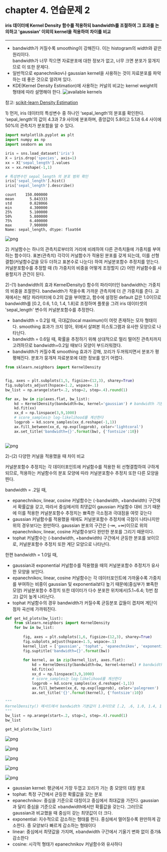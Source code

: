 # chapter 4. 연습문제 2
#### iris 데이터에 Kernel Density 함수를 적용하되 bandwidth를 조절하여 그 효과를 논의하고 'gaussian' 이외의 kernel을 적용하여 차이를 비교
---
- bandwidth가 커질수록 smoothing이 강해진다. 이는 histogram의 width와 같은 원리이다. <br>
bandwidth가 너무 작으면 자료분포에 대한 정보가 없고, 너무 크면 분포가 뭉개지므로 이 또한 문제다.
- 일반적으로 epanechnikov나 gaussian kernel을 사용하는 것이 자료분포를 파악하는 데 좋은 것으로 알려져 있다.
- KDE(Kernel Density Estimation)에 사용하는 커널의 비교는 kernel weight의 형태에 따라 설명해야 한다.
![available kernels](https://scikit-learn.org/stable/_images/sphx_glr_plot_kde_1d_002.png)

참고: [scikit-learn Density Estimation](https://scikit-learn.org/stable/modules/density.html)

1\) 먼저, iris 데이터의 특성변수 중 하나인 ‘sepal_length’의 분포를 확인한다. ‘sepal_length’의 값이 4.3과 7.9 사이에 분포하며, 중앙값이 5.8이고 5.1과 6.4 사이에 50%의 관측치가 분포함을 알 수 있다.


```python
import matplotlib.pyplot as plt
import numpy as np
import seaborn as sns

iris = sns.load_dataset('iris')
X = iris.drop('species', axis=1)
xx = X['sepal_length'].values
xx = xx.reshape(-1,1)

# 특성변수인 sepal_length 의 분포 범위 확인 
iris['sepal_length'].hist()
iris['sepal_length'].describe()
```




    count    150.000000
    mean       5.843333
    std        0.828066
    min        4.300000
    25%        5.100000
    50%        5.800000
    75%        6.400000
    max        7.900000
    Name: sepal_length, dtype: float64




    
![png](output_2_1.png)
    


2\) 커널함수는 하나의 관측치로부터의 거리에 비례하여 다른 관측치들에 가중치를 부여하는 함수이다. 표본(관측치) 각각이 커널함수가 적용된 분포를 갖게 되는데, 이를 선형결합(커널함수값을 모두 더하고 표본수로 나눈다) 하여 커널분포함수 추정치를 얻는다. 커널분포함수를 추정할 때 (1) 가중치의 비중을 어떻게 조정할지 (2) 어떤 커널함수를 사용할지가 관건이 된다.

2\)-(1) bandwidth의 효과
KernelDensity() 함수의 파라미터인 bandwidth는 가중치의 비중을 조절한다. bandwidth가 작을수록 가까운 관측치에 더 큰 가중치를 준다. 교재에서는 해당 파라미터에 0.2의 값을 부여했고, 함수에 설정된 default 값은 1.0이므로 bandwidth를 [0.2, 0.6, 1.0, 1.4, 1.8]로 조정하며 플롯을 그려 iris 데이터셋의 'sepal_length' 변수의 커널분포함수를 추정한다. 
-	bandwidth = 0.2일 때, 극대값(local maximum)이 여럿 존재하는 모자 형태이다. smoothing 효과가 크지 않아, 위에서 살펴본 히스토그램과 유사한 모양으로 나타난다.
-	bandwidth = 0.6일 때, 확률을 추정하기 위해 상대적으로 멀리 떨어진 관측치까지 고려하므로 bandwidth=0.2일 때보다 모양이 부드러워졌다.
-	bandwidth가 커질수록 smoothing 효과가 강해, 꼬리가 두꺼워지면서 분포가 평평해진다. 분포가 뭉개져 자료분포에 대한 정보를 얻기 어렵다. 



```python
from sklearn.neighbors import KernelDensity


fig, axes = plt.subplots(1,5, figsize=(12,3), sharey=True)
fig.subplots_adjust(hspace=1.2, wspace=.1)
bw_list = np.arange(start=.2, stop=2, step=.4).round(1)

for ax, bw in zip(axes.flat, bw_list):
    kd = KernelDensity(bandwidth=bw, kernel='gaussian') # bandwidth 기본값은 1.0
    kd.fit(xx)
    xx_d = np.linspace(3,9,1000)
    # score_samples는 log-likelihood를 계산한다
    logprob = kd.score_samples(xx_d.reshape(-1,1))
    ax.fill_between(xx_d, np.exp(logprob), color='lightcoral')
    ax.set_title('bandwidth={}'.format(bw), {'fontsize':10})
    
```


    
![png](output_4_0.png)
    


2\)-(2) 다양한 커널을 적용했을 때 차이 비교

커널분포함수 추정치는 각 데이터포인트에 커널함수를 적용한 뒤 선형결합하여 구하게 되므로, 적용하는 커널함수의 분포 모양에 따라 커널분포함수 추정치 또한 다른 모양을 띈다. 

bandwidth = .2일 때,

- epanechnikov, linear, cosine 커널함수는 (-bandwidth, +bandwidth) 구간에서 확률값을 갖고, 따라서 중심에서의 최댓값이 gaussian 커널함수 대비 크기 때문에 이를 적용한 커널분포함수 추정치는 뾰족한 극소점과 극대점을 여럿 갖는다
- gaussian 커널함수를 적용했을 때에도 커널분포함수 추정치에 극점이 나타나지만 위의 경우보다는 완만하다. gaussian 분포의 구간은 (-∞, +∞)이므로 위의 epanechnikov, linear, cosine  커널함수보다 완만한 분포를 그리기 때문이다. 
- tophat 커널함수는 (-bandwidth, +bandwidth) 구간에서 균등한 분포를 보이므로, 커널분포함수 추정치 또한 계단 모양으로 나타난다.


한편 bandwidth = 1.0일 때,
-	gaussian과 exponential 커널함수를 적용했을 때의 커널분포함수 추정치가 유사한 모양을 보인다.
-	epanechnikov, linear, cosine 커널함수는 각 데이터포인트에 가까울수록 가중치를 부여하는 비중이 gaussian 및  exponential보다 높기 때문에(중심부가 뾰족한 모양) 커널분포함수 추정치 또한 데이터가 다수 분포한 위치에서(5.1~6.4; 1\)번 참고\) 값이 높게 나타난다. 
-	tophat 커널함수의 경우 bandwidth가 커질수록 균등분포 값들이 겹치며 계단이 점차 곡선에 가까워진다.



```python
def get_kd_plots(bw_list):
    from sklearn.neighbors import KernelDensity
    for bw in bw_list:
    
        fig, axes = plt.subplots(1,6, figsize=(12,3), sharey=True)
        fig.subplots_adjust(hspace=1.5, wspace=.1)
        kernel_list = ['gaussian', 'tophat', 'epanechnikov', 'exponential', 'linear', 'cosine']
        fig.suptitle('bandwidth={}'.format(bw))
        
        for kernel, ax in zip(kernel_list, axes.flat):
            kd = KernelDensity(bandwidth=bw, kernel=kernel) # bandwidth 기본값은 1.0
            kd.fit(xx)
            xx_d = np.linspace(3,9,1000)
            # score_samples는 log-likelihood를 계산한다
            logprob = kd.score_samples(xx_d.reshape(-1,1))
            ax.fill_between(xx_d, np.exp(logprob), color='palegreen')
            ax.set_title('{}'.format(kernel), {'fontsize':10})

```


```python
"""
KernelDensity() 메서드에서 bandwidth 기본값이 1.0이므로 [.2, .6, 1.0, 1.4, 1.8]로 리스트를 만든다
"""
bw_list = np.arange(start=.2, stop=2, step=.4).round(1)
bw_list

get_kd_plots(bw_list)
```


    
![png](output_7_0.png)
    



    
![png](output_7_1.png)
    



    
![png](output_7_2.png)
    



    
![png](output_7_3.png)
    



    
![png](output_7_4.png)
    


- gaussian kernel: 평균에서 가장 두껍고 꼬리가 가는 종 모양의 대칭 분포
- tophat: 특정 구간에서 균등한 확률값을 갖는 분포
- epanechnikov: 중심을 기준으로 대칭이고 중심에서 최대값을 가진다. gaussian과 달리 중심을 기준으로 ±bandwidth에서만 확률값을 갖는다. 그러므로 gaussian과 비교했을 때 중심이 갖는 최댓값이 더 크다. 
- exponential: 지수적으로 감소하는 형태를 띈다. 중심에서 멀어질수록 완만하게 감소한다. 종 모양보다 빠르게 감소하는 형태이다
- linear: 중심에서 최댓값을 가지며, ±bandwidth 구간에서 기울기 변화 없이 증가&감소한다
- cosine: 시각적 형태가 epanechnikov 커널함수와 유사하다



```python

```

